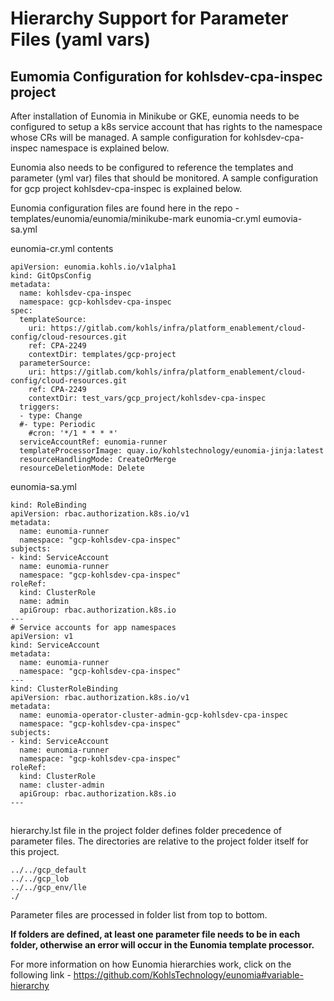# Hierarchy Support for Parameter Files (yaml vars)
## Eumomia Configuration for kohlsdev-cpa-inspec project
After installation of Eunomia in Minikube or GKE, eunomia needs to be configured to setup a k8s service account that has rights to the namespace whose CRs will be managed.  A sample configuration for kohlsdev-cpa-inspec namespace is explained below.

Eunomia also needs to be configured to reference the templates and parameter (yml var) files that should be monitored.  A sample configuration for gcp project kohlsdev-cpa-inspec is explained below.

Eunomia configuration files are found here in the repo - templates/eunomia/eunomia/minikube-mark
    eunomia-cr.yml
    eumovia-sa.yml

eunomia-cr.yml contents
```
apiVersion: eunomia.kohls.io/v1alpha1
kind: GitOpsConfig
metadata:
  name: kohlsdev-cpa-inspec
  namespace: gcp-kohlsdev-cpa-inspec
spec:
  templateSource:
    uri: https://gitlab.com/kohls/infra/platform_enablement/cloud-config/cloud-resources.git
    ref: CPA-2249
    contextDir: templates/gcp-project
  parameterSource:
    uri: https://gitlab.com/kohls/infra/platform_enablement/cloud-config/cloud-resources.git
    ref: CPA-2249
    contextDir: test_vars/gcp_project/kohlsdev-cpa-inspec
  triggers:
  - type: Change
  #- type: Periodic
    #cron: '*/1 * * * *'
  serviceAccountRef: eunomia-runner
  templateProcessorImage: quay.io/kohlstechnology/eunomia-jinja:latest
  resourceHandlingMode: CreateOrMerge
  resourceDeletionMode: Delete

```
eunomia-sa.yml
```
kind: RoleBinding
apiVersion: rbac.authorization.k8s.io/v1
metadata:
  name: eunomia-runner
  namespace: "gcp-kohlsdev-cpa-inspec"
subjects: 
- kind: ServiceAccount
  name: eunomia-runner
  namespace: "gcp-kohlsdev-cpa-inspec"
roleRef:
  kind: ClusterRole
  name: admin
  apiGroup: rbac.authorization.k8s.io  
---
# Service accounts for app namespaces
apiVersion: v1
kind: ServiceAccount
metadata:
  name: eunomia-runner
  namespace: "gcp-kohlsdev-cpa-inspec"
---
kind: ClusterRoleBinding
apiVersion: rbac.authorization.k8s.io/v1
metadata:
  name: eunomia-operator-cluster-admin-gcp-kohlsdev-cpa-inspec
  namespace: "gcp-kohlsdev-cpa-inspec"
subjects:
- kind: ServiceAccount
  name: eunomia-runner
  namespace: "gcp-kohlsdev-cpa-inspec"
roleRef:
  kind: ClusterRole
  name: cluster-admin
  apiGroup: rbac.authorization.k8s.io
---

```
## 
hierarchy.lst file in the project folder defines folder precedence of parameter files.  The directories are relative to the project folder itself for this project.
```
../../gcp_default
../../gcp_lob
../../gcp_env/lle
./
```
Parameter files are processed in folder list from top to bottom.

**If folders are defined, at least one parameter file needs to be in each folder, otherwise an error will occur in the Eunomia template processor.**

For more information on how Eunomia hierarchies work, click on the following link - https://github.com/KohlsTechnology/eunomia#variable-hierarchy
